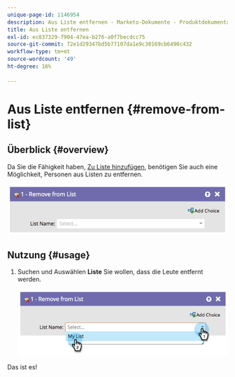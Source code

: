 ```yaml
---
unique-page-id: 1146954
description: Aus Liste entfernen - Marketo-Dokumente - Produktdokumentation
title: Aus Liste entfernen
exl-id: ec837329-f904-47ea-b276-a0f7becdcc75
source-git-commit: 72e1d29347bd5b77107da1e9c30169cb6490c432
workflow-type: tm+mt
source-wordcount: '49'
ht-degree: 16%

---
```


# Aus Liste entfernen {#remove-from-list}

## Überblick {#overview}

Da Sie die Fähigkeit haben, [Zu Liste hinzufügen](/help/marketo/product-docs/core-marketo-concepts/smart-campaigns/flow-actions/add-to-list.md), benötigen Sie auch eine Möglichkeit, Personen aus Listen zu entfernen.

![](assets/image2014-9-22-10-3a44-3a3.png)

## Nutzung {#usage}

1. Suchen und Auswählen **Liste** Sie wollen, dass die Leute entfernt werden.

   ![](assets/image2014-9-22-10-3a44-3a7.png)

Das ist es!

